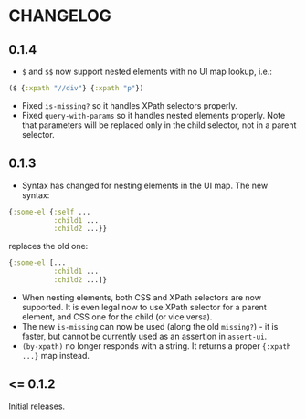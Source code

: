 # CHANGELOG

## 0.1.4

- `$` and `$$` now support nested elements with no UI map lookup, i.e.:

```clojure
($ {:xpath "//div"} {:xpath "p"})
```

- Fixed `is-missing?` so it handles XPath selectors properly.
- Fixed `query-with-params` so it handles nested elements properly. Note that parameters will be replaced only in the
child selector, not in a parent selector.

## 0.1.3

- Syntax has changed for nesting elements in the UI map. The new syntax:
```clojure
{:some-el {:self ...
           :child1 ...
           :child2 ...}}
```

replaces the old one:

```clojure
{:some-el [...
           :child1 ...
           :child2 ...]}

```

- When nesting elements, both CSS and XPath selectors are now supported. It is even legal now to use XPath selector for
a parent element, and CSS one for the child (or vice versa).
- The new `is-missing` can now be used (along the old `missing?`) - it is faster, but cannot be currently used as an
assertion in `assert-ui`.
- `(by-xpath)` no longer responds with a string. It returns a proper `{:xpath ...}` map instead.

## <= 0.1.2

Initial releases.
